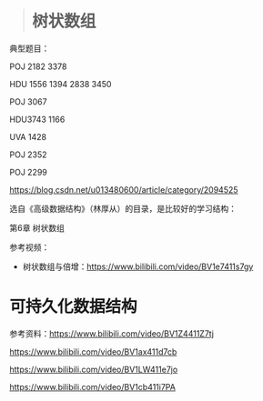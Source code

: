 > # 树状数组



典型题目：

POJ 2182	3378 	

HDU 1556	1394 	2838 	3450

POJ 3067

HDU3743    1166

UVA 1428

POJ 2352

POJ 2299

<https://blog.csdn.net/u013480600/article/category/2094525>

选自《高级数据结构》（林厚从）的目录，是比较好的学习结构：

第6章 树状数组 



参考视频：

* 树状数组与倍增：https://www.bilibili.com/video/BV1e7411s7gy

# 可持久化数据结构

参考资料：https://www.bilibili.com/video/BV1Z4411Z7tj

https://www.bilibili.com/video/BV1ax411d7cb

https://www.bilibili.com/video/BV1LW411e7jo

https://www.bilibili.com/video/BV1cb411i7PA

